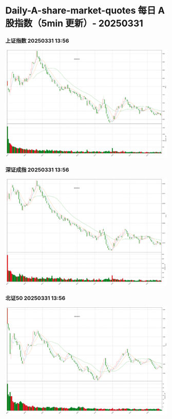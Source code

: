 
# Daily-A-share-market-quotes 每日 A 股指数（5min 更新）- 20250331

### 上证指数 20250331 13:56
![](./fig/2025/3/20250331-sh000001.png)

### 深证成指 20250331 13:56
![](./fig/2025/3/20250331-sz399001.png)

### 北证50 20250331 13:56
![](./fig/2025/3/20250331-bj899050.png)
